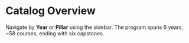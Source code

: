# Catalog Overview

Navigate by **Year** or **Pillar** using the sidebar. The program spans 6 years, ~58 courses, ending with six capstones.
